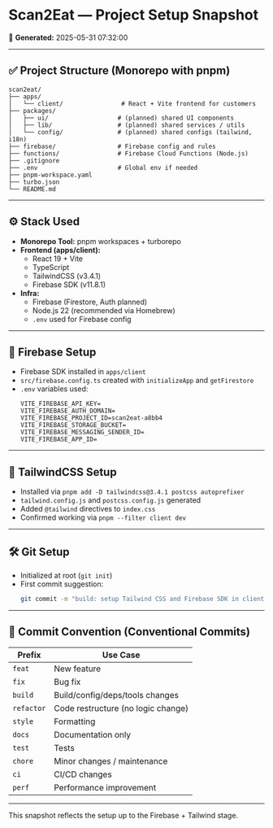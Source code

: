 # Scan2Eat — Project Setup Snapshot

📅 **Generated:** 2025-05-31 07:32:00

---

## ✅ Project Structure (Monorepo with pnpm)

```
scan2eat/
├── apps/
│   └── client/                # React + Vite frontend for customers
├── packages/
│   ├── ui/                   # (planned) shared UI components
│   ├── lib/                  # (planned) shared services / utils
│   └── config/               # (planned) shared configs (tailwind, i18n)
├── firebase/                 # Firebase config and rules
├── functions/                # Firebase Cloud Functions (Node.js)
├── .gitignore
├── .env                      # Global env if needed
├── pnpm-workspace.yaml
├── turbo.json
└── README.md
```

---

## ⚙️ Stack Used

- **Monorepo Tool:** pnpm workspaces + turborepo
- **Frontend (apps/client):**
  - React 19 + Vite
  - TypeScript
  - TailwindCSS (v3.4.1)
  - Firebase SDK (v11.8.1)
- **Infra:**
  - Firebase (Firestore, Auth planned)
  - Node.js 22 (recommended via Homebrew)
  - `.env` used for Firebase config

---

## 🔐 Firebase Setup

- Firebase SDK installed in `apps/client`
- `src/firebase.config.ts` created with `initializeApp` and `getFirestore`
- `.env` variables used:
  ```
  VITE_FIREBASE_API_KEY=
  VITE_FIREBASE_AUTH_DOMAIN=
  VITE_FIREBASE_PROJECT_ID=scan2eat-a8bb4
  VITE_FIREBASE_STORAGE_BUCKET=
  VITE_FIREBASE_MESSAGING_SENDER_ID=
  VITE_FIREBASE_APP_ID=
  ```

---

## 🧶 TailwindCSS Setup

- Installed via `pnpm add -D tailwindcss@3.4.1 postcss autoprefixer`
- `tailwind.config.js` and `postcss.config.js` generated
- Added `@tailwind` directives to `index.css`
- Confirmed working via `pnpm --filter client dev`

---

## 🛠 Git Setup

- Initialized at root (`git init`)
- First commit suggestion:
  ```bash
  git commit -m "build: setup Tailwind CSS and Firebase SDK in client app"
  ```

---

## 🧾 Commit Convention (Conventional Commits)

| Prefix      | Use Case                          |
|-------------|-----------------------------------|
| `feat`      | New feature                       |
| `fix`       | Bug fix                           |
| `build`     | Build/config/deps/tools changes   |
| `refactor`  | Code restructure (no logic change)|
| `style`     | Formatting                        |
| `docs`      | Documentation only                |
| `test`      | Tests                             |
| `chore`     | Minor changes / maintenance       |
| `ci`        | CI/CD changes                     |
| `perf`      | Performance improvement           |

---

This snapshot reflects the setup up to the Firebase + Tailwind stage.
